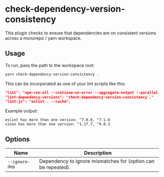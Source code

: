 # check-dependency-version-consistency

This plugin checks to ensure that dependencies are on consistent versions across a monorepo / yarn workspace.

## Usage

To run, pass the path to the workspace root:

```sh
yarn check-dependency-version-consistency .
```

This can be incorporated as one of your lint scripts like this:

```json
"lint": "npm-run-all --continue-on-error --aggregate-output --parallel lint:*",
"lint:dependency-versions": "check-dependency-version-consistency ."
"lint:js": "eslint . --cache",
```

Example output:

```pt
eslint has more than one version: ^7.0.0, ^7.1.0
sinon has more than one version: ^1.17.7, ^9.0.3
```

## Options

| Name | Description |
| --- | --- |
| `--ignore-dep` | Dependency to ignore mismatches for (option can be repeated). |
